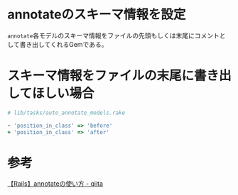 # annotateのスキーマ情報を設定

`annotate`各モデルのスキーマ情報をファイルの先頭もしくは末尾にコメントとして書き出してくれるGemである。

# スキーマ情報をファイルの末尾に書き出してほしい場合

```ruby
# lib/tasks/auto_annotate_models.rake

- 'position_in_class' => 'before'
+ 'position_in_class' => 'after'
```

# 参考

[【Rails】annotateの使い方 - qiita](https://qiita.com/koki_develop/items/ae6b5f41c18b2872d527#%E3%82%B9%E3%82%AD%E3%83%BC%E3%83%9E%E6%83%85%E5%A0%B1%E3%82%92%E3%83%95%E3%82%A1%E3%82%A4%E3%83%AB%E3%81%AE%E6%9C%AB%E5%B0%BE%E3%81%AB%E6%9B%B8%E3%81%8D%E5%87%BA%E3%81%97%E3%81%A6%E3%81%BB%E3%81%97%E3%81%84%E5%A0%B4%E5%90%88)